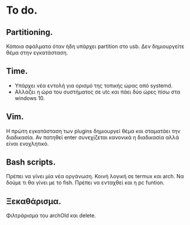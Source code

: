 # To do.

## Partitioning.

Κάποια σφάλματα όταν ήδη υπάρχει partition στο usb.
Δεν δημιουργείτε θέμα στην εγκατάσταση.

## Time.

* Υπάρχει νέα εντολή για ορισμό της τοπικής ώρας από systemd.
* Αλλάζει η ώρα του συστήματος σε utc και πάει δύο ώρες πίσω στα windows 10.

## Vim.

Η πρώτη εγκατάσταση των plugins δημιουργεί θέμα και σταματάει την διαδικασία.
Αν πατηθεί enter συνεχίζεται κανονικά η διαδικασία αλλά είναι ενοχλητικό.

## Bash scripts.
Πρέπει να γίνει μία νέα οργάνωση.
Κοινή λογική σε termux και arch.
Να δούμε τι θα γίνει με το fish.
Πρέπει να ενταχθεί και η pc funtion.

## Ξεκαθάρισμα.

Φιλτράρισμα του archOld και delete.
